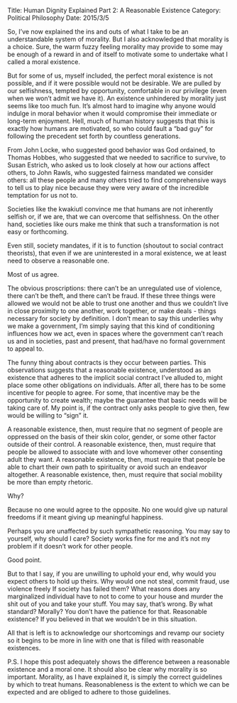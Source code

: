Title: Human Dignity Explained Part 2: A Reasonable Existence
Category: Political Philosophy
Date: 2015/3/5

So, I’ve now explained the ins and outs of what I take to be an understandable system of morality. But I also acknowledged that morality is a choice. Sure, the warm fuzzy feeling morality may provide to some may be enough of a reward in and of itself to motivate some to undertake what I called a moral existence. 

But for some of us, myself included, the perfect moral existence is not possible, and if it were possible would not be desirable. We are pulled by our selfishness, tempted by opportunity, comfortable in our privilege (even when we won’t admit we have it). An existence unhindered by morality just seems like too much fun. It’s almost hard to imagine why anyone would indulge in moral behavior when it would compromise their immediate or long-term enjoyment. Hell, much of human history suggests that this is exactly how humans are motivated, so who could fault a “bad guy” for following the precedent set forth by countless generations.

From John Locke, who suggested good behavior was God ordained, to Thomas Hobbes, who suggested that we needed to sacrifice to survive, to Susan Estrich, who asked us to look closely at how our actions affect others, to John Rawls, who suggested fairness mandated we consider others: all these people and many others tried to find comprehensive ways to tell us to play nice because they were very aware of the incredible temptation for us not to.

Societies like the kwakiutl convince me that humans are not inherently selfish or, if we are, that we can overcome that selfishness. On the other hand, societies like ours make me think that such a transformation is not easy or forthcoming.

Even still, society mandates, if it is to function (shoutout to social contract theorists), that even if we are uninterested in a moral existence, we at least need to observe a reasonable one. 

Most of us agree. 

The obvious proscriptions: there can’t be an unregulated use of violence, there can’t be theft, and there can’t be fraud. If these three things were allowed we would not be able to trust one another and thus we couldn’t live in close proximity to one another, work together, or make deals - things necessary for society by definition. I don’t mean to say this underlies why we make a government, I’m simply saying that this kind of conditioning influences how we act, even in spaces where the government can’t reach us and in societies, past and present, that had/have no formal government to appeal to.

The funny thing about contracts is they occur between parties. This observations suggests that a reasonable existence, understood as an existence that adheres to the implicit social contract I’ve alluded to, might place some other obligations on individuals. After all, there has to be some incentive for people to agree. For some, that incentive may be the opportunity to create wealth; maybe the guarantee that basic needs will be taking care of. My point is, if the contract only asks people to give then, few would be willing to “sign” it.

A reasonable existence, then, must require that no segment of people are oppressed on the basis of their skin color, gender, or some other factor outside of their control. A reasonable existence, then, must require that people be allowed to associate with and love whomever other consenting adult they want. A reasonable existence, then, must require that people be able to chart their own path to spirituality or avoid such an endeavor altogether. A reasonable existence, then, must require that social mobility be more than empty rhetoric.

Why?

Because no one would agree to the opposite. No one would give up natural freedoms if it meant giving up meaningful happiness.

Perhaps you are unaffected by such sympathetic reasoning. You may say to yourself, why should I care? Society works fine for me and it’s not my problem if it doesn’t work for other people.

Good point.

But to that I say, if you are unwilling to uphold your end, why would you expect others to hold up theirs. Why would one not steal, commit fraud, use violence freely If society has failed them? What reasons does any marginalized individual have to not to come to your house and murder the shit out of you and take your stuff. You may say, that’s wrong. By what standard? Morally? You don’t have the patience for that. Reasonable existence? If you believed in that we wouldn’t be in this situation.

All that is left is to acknowledge our shortcomings and revamp our society so it begins to be more in line with one that is filled with reasonable existences.

P.S. I hope this post adequately shows the difference between a reasonable existence and a moral one. It should also be clear why morality is so important. Morality, as I have explained it, is simply the correct guidelines by which to treat humans. Reasonableness is the extent to which we can be expected and are obliged to adhere to those guidelines.
